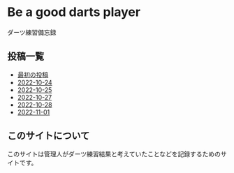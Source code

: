 # Be a good darts player

ダーツ練習備忘録

## 投稿一覧

- [最初の投稿](./post/2022-10-23.md)
- [2022-10-24](./post/2022-10-24.md)
- [2022-10-25](./post/2022-10-25.md)
- [2022-10-27](./post/2022-10-27.md)
- [2022-10-28](./post/2022-10-28.md)
- [2022-11-01](./post/2022-11-01.md)

## このサイトについて

このサイトは管理人がダーツ練習結果と考えていたことなどを記録するためのサイトです。
